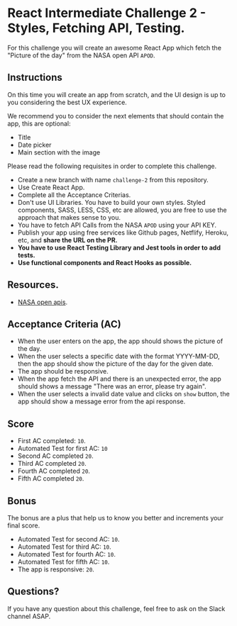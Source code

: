 # React Intermediate Challenge 2 - Styles, Fetching API, Testing.

For this challenge you will create an awesome React App which fetch the "Picture of the day" from the NASA open API `APOD`.

## Instructions

On this time you will create an app from scratch, and the UI design is up to you considering the best UX experience.

We recommend you to consider the next elements that should contain the app, this are optional:

- Title
- Date picker
- Main section with the image

Please read the following requisites in order to complete this challenge.

- Create a new branch with name `challenge-2` from this repository.
- Use Create React App.
- Complete all the Acceptance Criterias.
- Don't use UI Libraries. You have to build your own styles. Styled components, SASS, LESS, CSS, etc are allowed, you are free to use the approach that makes sense to you.
- You have to fetch API Calls from the NASA `APOD` using your API KEY.
- Publish your app using free services like Github pages, Netflify, Heroku, etc, and **share the URL on the PR.**
- **You have to use React Testing Library and Jest tools in order to add tests.**
- **Use functional components and React Hooks as possible.**

## Resources.

- [NASA open apis](https://api.nasa.gov/).

## Acceptance Criteria (AC)

- When the user enters on the app, the app should shows the picture of the day.
- When the user selects a specific date with the format YYYY-MM-DD, then the app should show the picture of the day for the given date.
- The app should be responsive.
- When the app fetch the API and there is an unexpected error, the app should shows a message "There was an error, please try again".
- When the user selects a invalid date value and clicks on `show` button, the app should show a message error from the api response.

## Score

- First AC completed: `10`.
- Automated Test for first AC: `10`
- Second AC completed `20`.
- Third AC completed `20`.
- Fourth AC completed `20`.
- Fifth AC completed `20`.

## Bonus

The bonus are a plus that help us to know you better and increments your final score.

- Automated Test for second AC: `10`.
- Automated Test for third AC: `10`.
- Automated Test for fourth AC: `10`.
- Automated Test for fifth AC: `10`.
- The app is responsive: `20`.

## Questions?

If you have any question about this challenge, feel free to ask on the Slack channel ASAP.
